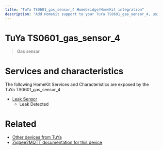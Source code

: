 ```yaml
---
title: "TuYa TS0601_gas_sensor_4 Homebridge/HomeKit integration"
description: "Add HomeKit support to your TuYa TS0601_gas_sensor_4, using Homebridge, Zigbee2MQTT and homebridge-z2m."
---
```

<!---
This file has been GENERATED using src/docgen/docgen.ts
DO NOT EDIT THIS FILE MANUALLY!
-->
# TuYa TS0601_gas_sensor_4
> Gas sensor


# Services and characteristics
The following HomeKit Services and Characteristics are exposed by
the TuYa TS0601_gas_sensor_4

* [Leak Sensor](../../sensors.md)
  * Leak Detected


# Related
* [Other devices from TuYa](../index.md#tuya)
* [Zigbee2MQTT documentation for this device](https://www.zigbee2mqtt.io/devices/TS0601_gas_sensor_4.html)